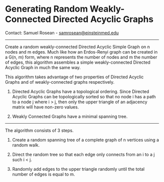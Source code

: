 # Generating Random Weakly-Connected Directed Acyclic Graphs
Contact: Samuel Rosean - samrosean@einsteinmed.edu

----
Create a random weakly-connected Directed Acyclic Simple Graph on n nodes and m edges. Much like how an Erdos-Renyi graph can be created in a G(n, m) form, where n represents the number of nodes and m the number of edges, this algorithm assembles a simple weakly-connected Directed Acyclic Graph in much the same way.

This algorithm takes advantage of two properties of Directed Acyclic Graphs and of weakly-connected graphs respectively.

1. Directed Acyclic Graphs have a topological ordering. Since Directed Acyclic Graphs can be topologically sorted so that no node i has a path to a node j where i > j, then only the upper triangle
of an adjacency matrix will have non-zero values.

2. Weakly Connected Graphs have a minimal spanning tree.

--- ---

The algorithm consists of 3 steps. 

1. Create a random spanning tree of a complete graph of n vertices using a random walk.

2. Direct the random tree so that each edge only connects from an i to a j such i < j.

3. Randomly add edges to the upper triangle randomly until the total number of edges is equal to m.
